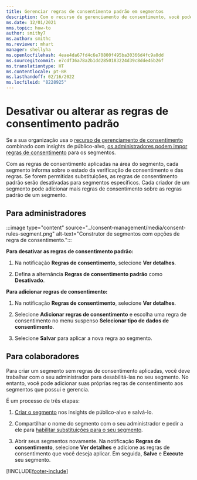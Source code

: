 ```yaml
---
title: Gerenciar regras de consentimento padrão em segmentos
description: Com o recurso de gerenciamento de consentimento, você pode desabilitar ou alterar as regras de consentimento padrão se as substituições estiverem habilitadas.
ms.date: 12/01/2021
mms.topic: how-to
author: smithy7
ms.author: smithc
ms.reviewer: mhart
manager: shellyha
ms.openlocfilehash: 4eae4da67fd4c6e70800f495ba30366d4fc9a0dd
ms.sourcegitcommit: e7cdf36a78a2b1dd2850183224d39c8dde46b26f
ms.translationtype: HT
ms.contentlocale: pt-BR
ms.lasthandoff: 02/16/2022
ms.locfileid: "8228925"
---
```

# <a name="disable-or-change-default-consent-rules"></a>Desativar ou alterar as regras de consentimento padrão

Se a sua organização usa o [recurso de gerenciamento de consentimento](../consent-management/overview.md) combinado com insights de público-alvo, [os administradores podem impor regras de consentimento](activate-consent.md) para os segmentos. 

Com as regras de consentimento aplicadas na área do segmento, cada segmento informa sobre o estado da verificação de consentimento e das regras. Se forem permitidas substituições, as regras de consentimento padrão serão desativadas para segmentos específicos. Cada criador de um segmento pode adicionar mais regras de consentimento sobre as regras padrão de um segmento. 

## <a name="for-administrators"></a>Para administradores

:::image type="content" source="../consent-management/media/consent-rules-segment.png" alt-text="Construtor de segmentos com opções de regra de consentimento.":::

**Para desativar as regras de consentimento padrão:**

1. Na notificação **Regras de consentimento**, selecione **Ver detalhes**. 

1. Defina a alternância **Regras de consentimento padrão** como **Desativado**.

**Para adicionar regras de consentimento:**

1. Na notificação **Regras de consentimento**, selecione **Ver detalhes**. 

1. Selecione **Adicionar regras de consentimento** e escolha uma regra de consentimento no menu suspenso **Selecionar tipo de dados de consentimento**.

1. Selecione **Salvar** para aplicar a nova regra ao segmento.

## <a name="for-contributors"></a>Para colaboradores

Para criar um segmento sem regras de consentimento aplicadas, você deve trabalhar com o seu administrador para desabilitá-las no seu segmento. No entanto, você pode adicionar suas próprias regras de consentimento aos segmentos que possui e gerencia.

É um processo de três etapas: 
1. [Criar o segmento](segments.md) nos insights de público-alvo e salvá-lo. 

1. Compartilhar o nome do segmento com o seu administrador e pedir a ele para [habilitar substituições para o seu segmento](activate-consent.md). 

1. Abrir seus segmentos novamente. Na notificação **Regras de consentimento**, selecione **Ver detalhes** e adicione as regras de consentimento que você deseja aplicar. Em seguida, **Salve** e **Execute** seu segmento.



[!INCLUDE[footer-include](../includes/footer-banner.md)] 
